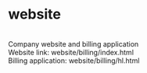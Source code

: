 # website
<br>
Company website and billing application <br>
Website link: website/billing/index.html <br>
Billing application: website/billing/hl.html <br>
